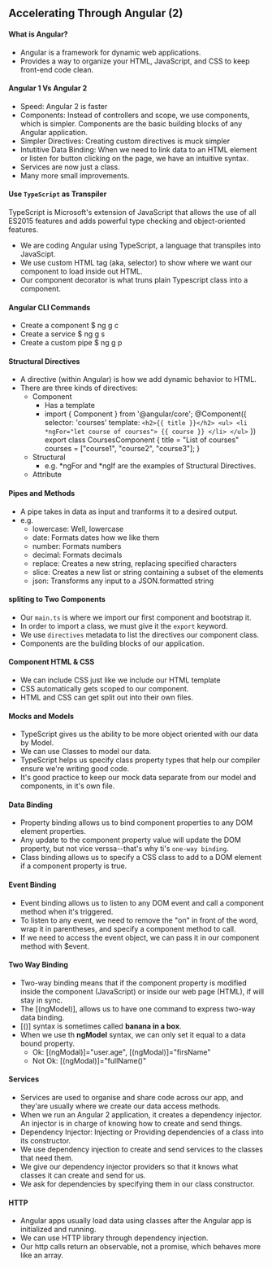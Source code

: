 ## Accelerating Through Angular (2)

#### What is Angular?
- Angular is a framework for dynamic web applications.
- Provides a way to organize your HTML, JavaScript, and CSS to keep front-end code clean.

#### Angular 1 Vs Angular 2
- Speed: Angular 2 is faster
- Components: Instead of controllers and scope, we use components, which is simpler. Components are the basic building
  blocks of any Angular application.
- Simpler Directives: Creating custom directives is muck simpler
- Intutitive Data Binding: When we need to link data to an HTML element or listen for button clicking on the page, we have an intuitive syntax.
- Services are now just a class.
- Many more small improvements.

#### Use `TypeScript` as Transpiler
TypeScript is Microsoft's extension of JavaScript that allows the use of all ES2015 features and adds powerful type
checking and object-oriented features.
- We are coding Angular using TypeScript, a language that transpiles into JavaScipt.
- We use custom HTML tag (aka, selector) to show where we want our component to load inside out HTML.
- Our component decorator is what truns plain Typescript class into a component.

#### Angular CLI Commands
- Create a component
    $ ng g c <name>
- Create a service
    $ ng g s <name>
- Create a custom pipe
    $ ng g p <name>

#### Structural Directives
- A directive (within Angular) is how we add dynamic behavior to HTML.
- There are three kinds of directives:
  - Component
    - Has a template
    - import { Component } from '@angular/core';
      @Component({
        selector: 'courses'
        template: `
            <h2>{{ title }}</h2>
            <ul>
                <li *ngFor="let course of courses">
                    {{ course }}
                </li>
            </ul>
        `
      })
      export class CoursesComponent {
        title = "List of courses"
        courses = ["course1", "course2", "course3"];
      }
  - Structural
    - e.g. *ngFor and *ngIf are the examples of Structural Directives.
  - Attribute

#### Pipes and Methods
- A pipe takes in data as input and tranforms it to a desired output.
- e.g.
    - lowercase: Well, lowercase
    - date: Formats dates how we like them
    - number: Formats numbers
    - decimal: Formats decimals
    - replace: Creates a new string, replacing specified characters
    - slice: Creates a new list or string containing a subset of the elements
    - json: Transforms any input to a JSON.formatted string
#### spliting to Two Components
- Our `main.ts` is where we import our first component and bootstrap it.
- In order to import a class, we must give it the `export` keyword.
- We use `directives` metadata to list the directives our component class.
- Components are the building blocks of our application.

#### Component HTML & CSS
- We can include CSS just like we include our HTML template
- CSS automatically gets scoped to our component.
- HTML and CSS can get split out into their own files.

#### Mocks and Models
- TypeScript gives us the ability to be more object oriented with our data by Model.
- We can use Classes to model our data.
- TypeScript helps us specify class property types that help our compiler ensure we're writing good code.
- It's good practice to keep our mock data separate from our model and components, in it's own file.

#### Data Binding
- Property binding allows us to bind component properties to any DOM element properties.
- Any update to the component property value will update the DOM property, but not vice verssa--that's why ti's `one-way binding`.
- Class binding allows us to specify a CSS class to add to a DOM element if a component property is true.

#### Event Binding
- Event binding allows us to listen to any DOM event and call a component method when it's triggered.
- To listen to any event, we need to remove the "on" in front of the word, wrap it in parentheses, and specify a component method to call.
- If we need to access the event object, we can pass it in our component method with $event.

#### Two Way Binding
- Two-way binding means that if the component property is modified inside the component (JavaScript) or inside our
  web page (HTML), if will stay in sync.
- The [(ngModel)], allows us to have one command to express two-way data binding.
- [()] syntax is sometimes called **banana in a box**.
- When we use th **ngModel** syntax, we can only set it equal to a data bound property.
  - Ok: [(ngModal)]="user.age", [(ngModal)]="firsName"
  - Not Ok: [(ngModal)]="fullName()"

#### Services
- Services are used to organise and share code across our app, and they'are usually where we create
  our data access methods.
- When we run an Angular 2 application, it creates a dependency injector. An injector is in charge of knowing how to
  create and send things.
- Dependency Injector: Injecting or Providing dependencies of a class into its constructor.
- We use dependency injection to create and send services to the classes that need them.
- We give our dependency injector providers so that it knows what classes it can create and send for us.
- We ask for dependencies by specifying them in our class constructor.

#### HTTP
- Angular apps usually load data using classes after the Angular app is initialized and running.
- We can use HTTP library through dependency injection.
- Our http calls return an observable, not a promise, which behaves more like an array.






























